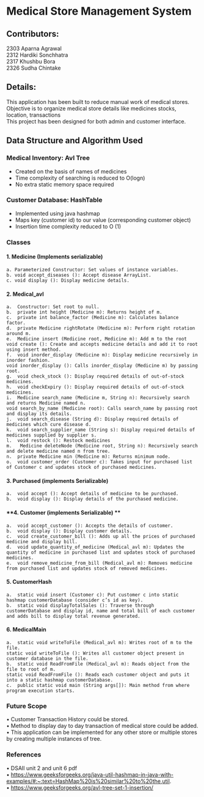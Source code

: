 # Medical Store Management System
 
## Contributors:
2303 Aparna Agrawal  
2312 Hardiki Sonchhatra  
2317 Khushbu Bora  
2326 Sudha Chintake  
          
## Details:
This application has been built to reduce manual work of medical stores. Objective is to organize medical store details like medicines stocks, location, transactions  
This project has been designed for both admin and customer interface.   
          
## Data Structure and Algorithm Used
### Medical Inventory: Avl Tree  
- Created on the basis of names of medicines
- Time complexity of searching is reduced to O(logn)
-  No extra static memory space required


### Customer Database: HashTable
- Implemented using java hashmap
- Maps key (customer id) to our value (corresponding customer object)
- Insertion time complexity reduced to O (1)


### Classes
#### **1. Medicine (Implements serializable)** 
    a. Parameterized Constructor: Set values of instance variables.  
    b. void accept_diseases (): Accept disease ArrayList.  
    c. void display (): Display medicine details. 

#### **2.	Medical_avl**
    a.	Constructor: Set root to null.  
    b.	private int height (Medicine m): Returns height of m.  
    c.	private int balance_factor (Medicine m): Calculates balance factor.  
    d.	private Medicine rightRotate (Medicine m): Perform right rotation around m.  
    e.	Medicine insert (Medicine root, Medicine m): Add m to the root  
    void create (): Create and accepts medicine details and add it to root using insert method.  
    f.	void inorder_display (Medicine m): Display medicine recursively in inorder fashion.  
    void inorder_display (): Calls inorder_display (Medicine m) by passing root.  
    g.	void check_stock (): Display required details of out-of-stock medicines.  
    h.	void checkExpiry (): Display required details of out-of-stock medicines.  
    i.	Medicine search_name (Medicine m, String n): Recursively search and returns Medicine named n.  
    void search_by_name (Medicine root): Calls search_name by passing root and display its details.  
    j.	void search_disease (String d): Display required details of medicines which cure disease d.  
    k.	void search_supplier_name (String s): Display required details of medicines supplied by supplier s.  
    l.	void restock (): Restock medicines  
    m.	 Medicine deleteNode (Medicine root, String n): Recursively search and delete medicine named n from tree.  
    n.	private Medicine min (Medicine m): Returns minimum node.  
    o.	void customer_order (Customer c): Takes input for purchased list of Customer c and updates stock of purchased medicines.  


#### **3.	Purchased (implements Serializable)** 
    a.	void accept (): Accept details of medicine to be purchased.  
    b.	void display (): Display details of the purchased medicine.  

#### **4.	Customer (implements Serializable) **
    a.	void accept_customer (): Accepts the details of customer.  
    b.	void display (): Display customer details.  
    c.	void create_customer_bill (): Adds up all the prices of purchased medicine and display bill.  
    d.	void update_quantity_of_medicine (Medical_avl m): Updates the quantity of medicine in purchased list and updates stock of purchased medicines.  
    e.	void remove_medicine_from_bill (Medical_avl m): Removes medicine from purchased list and updates stock of removed medicines.  

#### **5.	CustomerHash** 
    a.	static void insert (Customer c): Put customer c into static hashmap customerDatabase (consider c’s id as key).  
    b.	static void displayTotalSales (): Traverse through customerDatabase and display id, name and total bill of each customer and adds bill to display total revenue generated.  

#### **6.	MedicalMain** 
    a.	static void writeToFile (Medical_avl m): Writes root of m to the file.   
    static void writeToFile (): Writes all customer object present in customer database in the file.  
    b.	static void ReadFromFile (Medical_avl m): Reads object from the file to root of m.  
    static void ReadFromFile (): Reads each customer object and puts it into a static hashmap customerDatabase.  
    c.	public static void main (String args[]): Main method from where program execution starts.  
            
### Future Scope  
•	Customer Transaction History could be stored.  
•	Method to display day to day transaction of medical store could be added.  
•	This application can be implemented for any other store or multiple stores by creating multiple instances of tree.  

### References  
•	DSAII unit 2 and unit 6 pdf  
•	https://www.geeksforgeeks.org/java-util-hashmap-in-java-with-examples/#:~:text=HashMap%20is%20similar%20to%20the,util.  
•	https://www.geeksforgeeks.org/avl-tree-set-1-insertion/  
